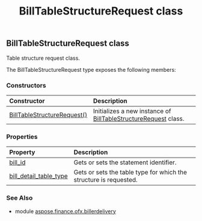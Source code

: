 ﻿---
title: BillTableStructureRequest class
second_title: Aspose.Finance for Python via .NET API References
description: 
type: docs
weight: 110
url: /python-net/aspose.finance.ofx.billerdelivery/billtablestructurerequest/
is_root: false
---

## BillTableStructureRequest class

Table structure request class.



The BillTableStructureRequest type exposes the following members:

### Constructors
| Constructor | Description |
| :- | :- |
| [BillTableStructureRequest()](/finance/python-net/aspose.finance.ofx.billerdelivery/billtablestructurerequest/__init__/#) | Initializes a new instance of [BillTableStructureRequest](/finance/python-net/aspose.finance.ofx.billerdelivery/billtablestructurerequest) class. |


### Properties
| Property | Description |
| :- | :- |
| [bill_id](/finance/python-net/aspose.finance.ofx.billerdelivery/billtablestructurerequest/bill_id) | Gets or sets the statement identifier. |
| [bill_detail_table_type](/finance/python-net/aspose.finance.ofx.billerdelivery/billtablestructurerequest/bill_detail_table_type) | Gets or sets the table type for which the structure is requested. |


### See Also

* module [aspose.finance.ofx.billerdelivery](../)
